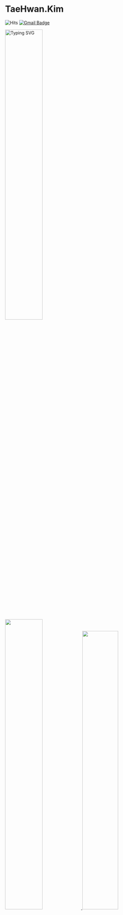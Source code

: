 # TaeHwan.Kim

<div align="Left"> 

![Hits](https://hits.seeyoufarm.com/api/count/incr/badge.svg?url=https%3A%2F%2Fgithub.com%2FTestFive&count_bg=%239C9C9C&title_bg=%23555555&icon=&icon_color=%23E7E7E7&title=View&edge_flat=false) [![Gmail Badge](https://img.shields.io/badge/Gmail-D14836?style=flat&logo=Gmail&logoColor=white)](mailto:ktaehwan87@gmail.com)

<a href="https://git.io/typing-svg">
<img src="https://readme-typing-svg.demolab.com?font=Metrophobic&size=35&duration=4500&pause=1000&color=AAD100&background=20232A&center=true&vCenter=true&width=435&height=70&lines=Hello+World+!!;TestFive's+GitHub+Profile." alt="Typing SVG" width=49.2%/>
</a>
</div>

<div align="Left">  
<a href="https://github.com/anuraghazra/github-readme-stats">
  <img src="https://github-readme-stats.vercel.app/api?username=TestFive&show_icons=true&theme=merko&bg_color=20232a" width=49.2% />
</a>
<a href="https://github.com/anuraghazra/github-readme-stats">
 <img src="https://github-readme-stats.vercel.app/api/top-langs/?username=TestFive&layout=compact&theme=merko&bg_color=20232a" width=48.2% />
</a>
<a href="https://github.com/ashutosh00710/github-readme-activity-graph">
<img src="https://activity-graph.herokuapp.com/graph?username=TestFive&theme=react-dark&bg_color=20232a&hide_border=true&line=68b486&color=95b607" width=98%/>
</a>

</div>

<img src="https://img.shields.io/badge/Python-3776AB?style=for-the-badge&logoColor=white">

 
<!--Reference-->
<!--
내 저장소를 README에 Pin으로 표시
&repo="내 저장소 이름"
[![Readme Card](https://github-readme-stats.vercel.app/api/pin/?username=TestFive&repo=github-readme-stats)](https://github.com/anuraghazra/github-readme-stats)
-->
<!--
Gif 이미지 파일 표시
  <img src = "https://user-images.githubusercontent.com/82634048/191684915-783d9c01-a4ef-4b9d-8500-baa4bf40827f.gif">
 -->
